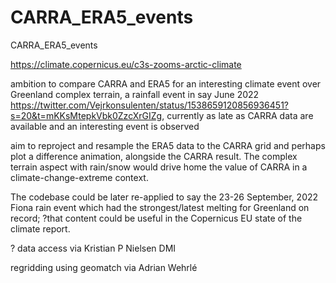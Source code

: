 # CARRA_ERA5_events
CARRA_ERA5_events

https://climate.copernicus.eu/c3s-zooms-arctic-climate

ambition to compare CARRA and ERA5 for an interesting climate event over Greenland complex terrain, a rainfall event in say June 2022 https://twitter.com/Vejrkonsulenten/status/1538659120856936451?s=20&t=mKKsMtepkVbk0ZzcXrGIZg, currently as late as CARRA data are available and an interesting event is observed

aim to reproject and resample the ERA5 data to the CARRA grid and perhaps plot a difference animation, alongside the CARRA result. The complex terrain aspect with rain/snow would drive home the value of CARRA in a climate-change-extreme context. 

The codebase could be later re-applied to say the 23-26 September, 2022 Fiona rain event which had the strongest/latest melting for Greenland on record; 
?that content could be useful in the Copernicus EU state of the climate report.

? data access via Kristian P Nielsen DMI

regridding using geomatch via Adrian Wehrlé
